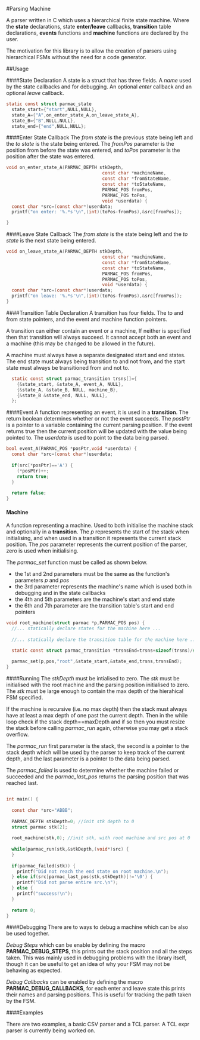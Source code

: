 #Parsing Machine

A parser written in C which uses a hierarchical finite state machine. Where the **state** declarations, state **enter/leave** callbacks, **transition** table declarations, **events** functions and **machine** functions are declared by the user.

The motivation for this library is to allow the creation of parsers using hierarchical FSMs without the need for a code generator.

##Usage

####State Declaration
A state is a struct that has three fields. A *name* used by the state callbacks and for debugging. An optional *enter* callback and an optional *leave* callback. 

```C
static const struct parmac_state 
  state_start={"start",NULL,NULL},
  state_A={"A",on_enter_state_A,on_leave_state_A},
  state_B={"B",NULL,NULL},
  state_end={"end",NULL,NULL};
```

####Enter State Callback
The *from state* is the previous state being left and the *to state* is the state being entered. The *fromPos* parameter is the position from before the state was entered, and *toPos* parameter is the position after the state was entered.

```C
void on_enter_state_A(PARMAC_DEPTH stkDepth,
                                    const char *machineName,
                                    const char *fromStateName,
                                    const char *toStateName,
                                    PARMAC_POS fromPos,
                                    PARMAC_POS toPos,
                                    void *userdata) {
  const char *src=(const char*)userdata;
  printf("on enter: '%.*s'\n",(int)(toPos-fromPos),&src[fromPos]);

}
```

####Leave State Callback
The *from state* is the state being left and the *to state* is the next state being entered. 

```C
void on_leave_state_A(PARMAC_DEPTH stkDepth,
                                    const char *machineName,
                                    const char *fromStateName,
                                    const char *toStateName,
                                    PARMAC_POS fromPos,
                                    PARMAC_POS toPos,
                                    void *userdata) {
  const char *src=(const char*)userdata;
  printf("on leave: '%.*s'\n",(int)(toPos-fromPos),&src[fromPos]);
}

```

####Transition Table Declaration
A transition has four fields. The to and from state pointers, and the event and machine function pointers.

A transition can either contain an event or a machine, If neither is specified then that transition will always succeed. It cannot accept both an event and a machine (this may be changed to be allowed in the future).

A machine must always have a separate designated start and end states. The end state must always being transition to and not from, and the start state must always be transitioned from and not to.

```C
  static const struct parmac_transition trsns[]={
    {&state_start, &state_A, event_A, NULL},
    {&state_A, &state_B, NULL, machine_B},
    {&state_B &state_end, NULL, NULL},
  };

```

####Event
A function representing an event, it is used in a **transition**. The return boolean determines whether or not the event succeeds. The *postPtr* is a pointer to a variable containing the current parsing position. If the event returns true then the current position will be updated with the value being pointed to. The *userdata* is used to point to the data being parsed.

```C
bool event_A(PARMAC_POS *posPtr,void *userdata) {
  const char *src=(const char*)userdata;
  
  if(src[*posPtr]=='A') {
    (*posPtr)++;
    return true;
  }
  
  return false;
}

```
#### Machine
A function representing a machine. Used to both initialise the machine stack and optionally in a **transition**. The *p* represents the start of the stack when initialising, and when used in a transition it represents the current stack position. The *pos* parameter represents the current position of the parser, zero is used when initialising.

The *parmac_set* function must be called as shown below.
* the 1st and 2nd parameters must be the same as the function's parameters *p* and *pos*
* the 3rd parameter represents the machine's name which is used both in debugging and in the state callbacks
* the 4th and 5th parameters are the machine's start and end state
* the 6th and 7th parameter are the transition table's start and end pointers

```C
void root_machine(struct parmac *p,PARMAC_POS pos) {
  //... statically declare states for the machine here ...
  
  //... statically declare the transition table for the machine here ...

  static const struct parmac_transition *trsnsEnd=trsns+sizeof(trsns)/sizeof(struct parmac_transition);
  
  parmac_set(p,pos,"root",&state_start,&state_end,trsns,trsnsEnd);
}
```

####Running
The *stkDepth* must be intialised to zero. The *stk* must be initialised with the root machine and the parsing position initialised to zero. The *stk* must be large enough to contain the max depth of the hierahical FSM specified.

If the machine is recursive (i.e. no max depth) then the stack must always have at least a max depth of one past the current depth. Then in the while loop check if the stack depth==maxDepth and if so then you must resize the stack before calling *parmac_run* again, otherwise you may get a stack overflow.

The *parmac_run* first parameter is the stack, the second is a pointer to the stack depth which will be used by the parser to keep track of the current depth, and the last parameter is a pointer to the data being parsed.

The *parmac_failed* is used to determine whether the machine failed or succeeded and the *parmac_last_pos* returns the parsing position that was reached last.

```C

int main() {
  
  const char *src="ABBB";
  
  PARMAC_DEPTH stkDepth=0; //init stk depth to 0
  struct parmac stk[2];
  
  root_machine(stk,0); //init stk, with root machine and src pos at 0
  
  while(parmac_run(stk,&stkDepth,(void*)src) {
  }
  
  if(parmac_failed(stk)) {
    printf("Did not reach the end state on root machine.\n");
  } else if(src[parmac_last_pos(stk,stkDepth)]!='\0') {
    printf("Did not parse entire src.\n");
  } else {
    printf("success!\n");
  }
  
  return 0;
}
```

####Debugging
There are to ways to debug a machine which can be also be used together. 

*Debug Steps* which can be enable by defining the macro **PARMAC_DEBUG_STEPS**, this prints out the stack position and all the steps taken. This was mainly used in debugging problems with the library itself, though it can be useful to get an idea of why your FSM may not be behaving as expected.

*Debug Callbacks* can be enabled by defining the macro **PARMAC_DEBUG_CALLBACKS**, for each enter and leave state this prints their names and parsing positions. This is useful for tracking the path taken by the FSM.


####Examples

There are two examples, a basic CSV parser and a TCL parser. A TCL expr parser is currently being worked on.
